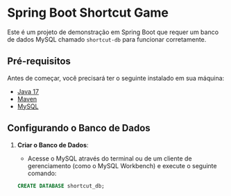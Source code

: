 # Spring Boot Shortcut Game

Este é um projeto de demonstração em Spring Boot que requer um banco de dados MySQL chamado `shortcut-db` para funcionar corretamente.

## Pré-requisitos

Antes de começar, você precisará ter o seguinte instalado em sua máquina:

- [Java 17](https://www.oracle.com/java/technologies/javase-jdk17-downloads.html)
- [Maven](https://maven.apache.org/download.cgi)
- [MySQL](https://dev.mysql.com/downloads/mysql/)

## Configurando o Banco de Dados

1. **Criar o Banco de Dados**:
   - Acesse o MySQL através do terminal ou de um cliente de gerenciamento (como o MySQL Workbench) e execute o seguinte comando:

   ```sql
   CREATE DATABASE shortcut_db;
